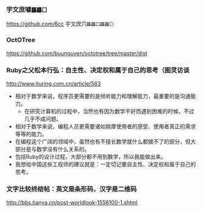 ### 宇文庶噱`龘龘囗`
https://github.com/6cc
宇文庶穴`龘龘囗龘龘〇`

### OctOTree
https://github.com/buunguyen/octotree/tree/master/dist

### Ruby之父松本行弘：自主性、决定权和属于自己的思考（图灵访谈
http://www.ituring.com.cn/article/563
* 相对于数学来说，程序员更需要的是倾听能力和理解能力，最重要的是沟通能力。
  *  在研究计算机的过程中，当然也有因为数学不好而遇到困难的时候，不过几乎不成问题。
 * 相对于数学来说，编程人员更需要诸如揣摩使用者的感受、使用者真正的需求等等的能力。
 * 在编程这个广阔的领域中，虽然也有不擅长数学就什么都做不了的部分，但大部分是与数学没有什么关系的。
 *  包括Ruby的设计过程，大部分都不用到数学，所以我能做出来。
  *  我想给中国这些工程师的建议就是：一定切记要自主性、决定权和属于自己的思考。

### 文字比较终结帖：英文是条形码，汉字是二维码
http://bbs.tianya.cn/post-worldlook-1556100-1.shtml
